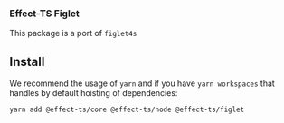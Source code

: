 ### Effect-TS Figlet

This package is a port of `figlet4s`

## Install

We recommend the usage of `yarn` and if you have `yarn workspaces` that handles by default hoisting of dependencies:

```sh
yarn add @effect-ts/core @effect-ts/node @effect-ts/figlet
```
